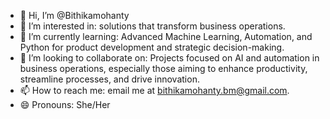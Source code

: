 - 👋 Hi, I’m @Bithikamohanty
- 👀 I’m interested in:  solutions that transform business operations.
- 🌱 I’m currently learning: Advanced Machine Learning, Automation, and Python for product development and strategic decision-making.
- 💞️ I’m looking to collaborate on: Projects focused on AI and automation in business operations, especially those aiming to enhance productivity, streamline processes, and drive innovation.
- 📫 How to reach me:  email me at bithikamohanty.bm@gmail.com.
- 😄 Pronouns: She/Her

<!---
Bithikamohanty/Bithikamohanty is a ✨ special ✨ repository because its `README.md` (this file) appears on your GitHub profile.
You can click the Preview link to take a look at your changes.
--->

